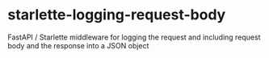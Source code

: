 # starlette-logging-request-body
FastAPI / Starlette middleware for logging the request and including request body and the response into a JSON object
